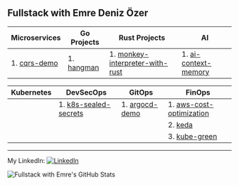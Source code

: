 ## Fullstack with Emre Deniz Özer 

| Microservices | Go Projects | Rust Projects | AI |
| -------- | -------- | -------- | -------- |
| 1. [cqrs-demo](https://github.com/emredenizozer/cqrs-demo) | 1. [hangman](https://github.com/emredenizozer/hangman) | 1. [monkey-interpreter-with-rust](https://github.com/emredenizozer/monkey-interpreter-with-rust) | 1. [ai-context-memory](https://github.com/emredenizozer/ai-context-memory) |

| Kubernetes | DevSecOps | GitOps | FinOps |
| -------- | -------- | -------- | -------- |
|  | 1. [k8s-sealed-secrets](https://github.com/emredenizozer/k8s-sealed-secrets) | 1. [argocd-demo](https://github.com/emredenizozer/argocd-demo) | 1. [aws-cost-optimization](https://github.com/emredenizozer/aws-cost-optimization) |
|  | | | 2. [keda](https://github.com/emredenizozer/keda) |
|  | | | 3. [kube-green](https://github.com/emredenizozer/kube-green) |

---

My LinkedIn:
[<img src="https://raw.githubusercontent.com/paulrobertlloyd/socialmediaicons/main/linkedin-16x16.png" alt="LinkedIn" class="linkedin-icon">](https://www.linkedin.com/in/emredenizozer/)

![Fullstack with Emre's GitHub Stats](https://github-readme-stats.vercel.app/api?username=emredenizozer&show_icons=true&theme=radical)
